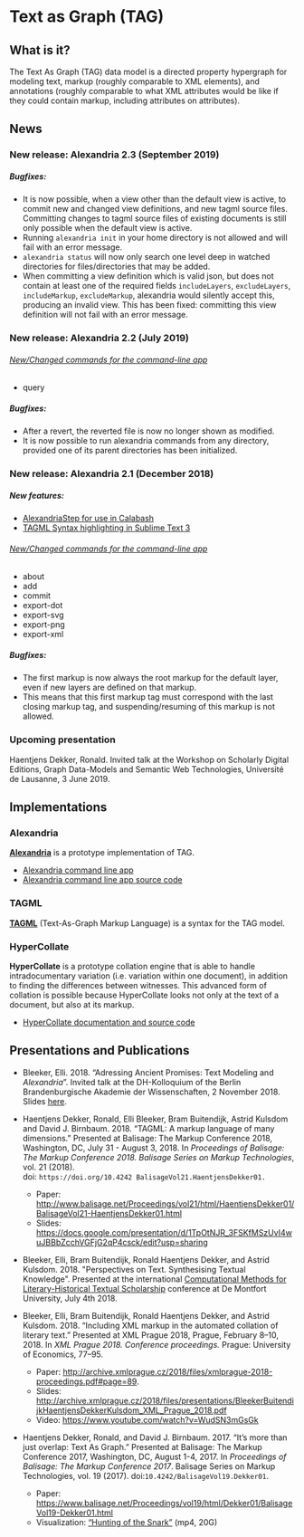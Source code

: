 # Text as Graph (TAG)

## What is it?

The Text As Graph (TAG) data model is a directed property hypergraph for modeling text, markup (roughly comparable to XML elements), and annotations (roughly comparable to what XML attributes would be like if they could contain markup, including attributes on attributes).

## News

### New release: Alexandria 2.3 (September 2019)

##### Bugfixes:
- It is now possible, when a view other than the default view is active, to commit new and changed view definitions, and new tagml source files.
  Committing changes to tagml source files of existing documents is still only possible when the default view is active.
- Running `alexandria init` in your home directory is not allowed and will fail with an error message.
- `alexandria status` will now only search one level deep in watched directories for files/directories that may be added.
- When committing a view definition which is valid json, but does not contain at least one of the required fields `includeLayers`, `excludeLayers`, `includeMarkup`, `excludeMarkup`, alexandria would silently accept this, producing an invalid view.
  This has been fixed: committing this view definition will not fail with an error message.    

### New release: Alexandria 2.2 (July 2019)

###### [New/Changed commands for the command-line app](https://huygensing.github.io/alexandria/commands)
- query

##### Bugfixes:

- After a revert, the reverted file is now no longer shown as modified.
- It is now possible to run alexandria commands from any directory, provided one of its parent directories has been initialized.

### New release: Alexandria 2.1 (December 2018)
                               
##### New features:

- [AlexandriaStep for use in Calabash](https://huygensing.github.io/TAG/TAGML/CALABASH-README)
- [TAGML Syntax highlighting in Sublime Text 3](https://huygensing.github.io/tagml-sublime-syntax/)

###### [New/Changed commands for the command-line app](https://huygensing.github.io/alexandria/commands)
- about
- add
- commit
- export-dot
- export-svg
- export-png
- export-xml 

##### Bugfixes:

- The first markup is now always the root markup for the default layer, even if new layers are defined on that markup.
- This means that this first markup tag must correspond with the last closing markup tag, and suspending/resuming of this markup is not allowed.


### Upcoming presentation

Haentjens Dekker, Ronald. Invited talk at the Workshop on Scholarly Digital Editions, Graph Data-Models and Semantic Web Technologies, Université de Lausanne, 3 June 2019.

## Implementations

### Alexandria
[**Alexandria**](https://huygensing.github.io/alexandria/) is a prototype implementation of TAG. 

* [Alexandria command line app](https://github.com/HuygensING/alexandria#alexandria-command-line-app)
* [Alexandria command line app source code](https://github.com/HuygensING/alexandria)

### TAGML
[**TAGML**](https://github.com/HuygensING/TAG/tree/master/TAGML) (Text-As-Graph Markup Language) is a syntax for the TAG model.

### HyperCollate
**HyperCollate** is a prototype collation engine that is able to handle intradocumentary variation (i.e. variation within one document), in addition to finding the differences between witnesses. This advanced form of collation is possible because HyperCollate looks not only at the text of a document, but also at its markup.

* [HyperCollate documentation and source code](https://huygensing.github.io/hyper-collate/)

## Presentations and Publications

* Bleeker, Elli. 2018. “Adressing Ancient Promises: Text Modeling and _Alexandria_”. Invited talk at the DH-Kolloquium of the Berlin Brandenburgische Akademie der Wissenschaften, 2 November 2018. Slides [here](https://edoc.bbaw.de/frontdoor/index/index/searchtype/latest/docId/2932/).
 
* Haentjens Dekker, Ronald, Elli Bleeker, Bram Buitendijk, Astrid Kulsdom and David J. Birnbaum. 2018. “TAGML: A markup language of many dimensions.” Presented at Balisage: The Markup Conference 2018, Washington, DC, July 31 - August 3, 2018. In _Proceedings of Balisage: The Markup Conference 2018. Balisage Series on Markup Technologies_, vol. 21 (2018).   
doi: `https://doi.org/10.4242 BalisageVol21.HaentjensDekker01.`
	* Paper: <http://www.balisage.net/Proceedings/vol21/html/HaentjensDekker01/BalisageVol21-HaentjensDekker01.html>
	* Slides: <https://docs.google.com/presentation/d/1TpOtNJR_3FSKfMSzUvI4wuJBBbZcchVGFjG2qP4csck/edit?usp=sharing>

* Bleeker, Elli, Bram Buitendijk, Ronald Haentjens Dekker, and Astrid Kulsdom. 2018. "Perspectives on Text. Synthesising Textual Knowledge". Presented at the international [Computational Methods for Literary-Historical Textual Scholarship](http://cts.dmu.ac.uk/events/CMLHTS/) conference at De Montfort University, July 4th 2018.

* Bleeker, Elli, Bram Buitendijk, Ronald Haentjens Dekker, and Astrid Kulsdom. 2018. “Including XML markup in the automated collation of literary text.” Presented at XML Prague 2018, Prague, February 8–10, 2018. In _XML Prague 2018. Conference proceedings._ Prague: University of Economics, 77–95.
	* Paper: <http://archive.xmlprague.cz/2018/files/xmlprague-2018-proceedings.pdf#page=89>.
	* Slides: <http://archive.xmlprague.cz/2018/files/presentations/BleekerBuitendijkHaentjensDekkerKulsdom_XML_Prague_2018.pdf>
	* Video: <https://www.youtube.com/watch?v=WudSN3mGsGk>

* Haentjens Dekker, Ronald, and David J. Birnbaum. 2017. “It’s more than just overlap: Text As Graph.” Presented at Balisage: The Markup Conference 2017, Washington, DC, August 1-4, 2017. In _Proceedings of Balisage: The Markup Conference 2017_. Balisage Series on Markup Technologies, vol. 19 (2017). doi:`10.4242/BalisageVol19.Dekker01`.
	* Paper: <https://www.balisage.net/Proceedings/vol19/html/Dekker01/BalisageVol19-Dekker01.html>
	* Visualization: [“Hunting of the Snark”](snark-fly.mp4) (mp4, 20G)

